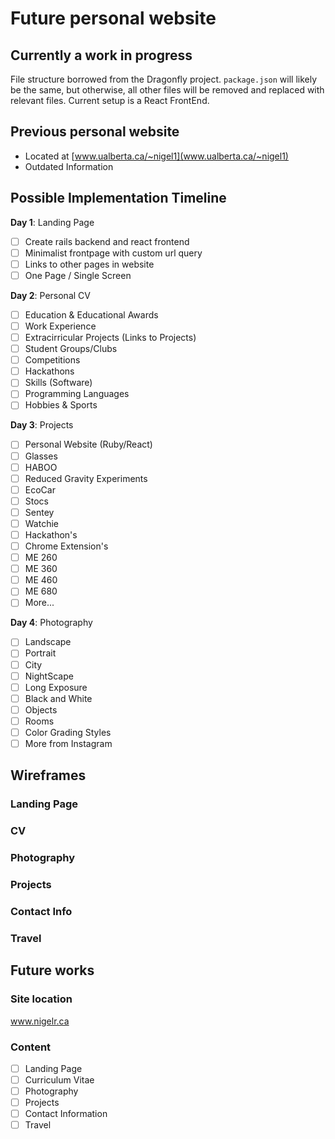 # Future personal website

## Currently a work in progress
File structure borrowed from the Dragonfly project. `package.json` will likely be the same, but otherwise, all other files will be removed and replaced with relevant files. Current setup is a React FrontEnd. 

## Previous personal website
* Located at [www.ualberta.ca/~nigel1](www.ualberta.ca/~nigel1)
* Outdated Information

## Possible Implementation Timeline

**Day 1**: Landing Page

- [ ] Create rails backend and react frontend
- [ ] Minimalist frontpage with custom url query
- [ ] Links to other pages in website
- [ ] One Page / Single Screen

**Day 2**: Personal CV

- [ ] Education & Educational Awards
- [ ] Work Experience
- [ ] Extracirricular Projects (Links to Projects)
- [ ] Student Groups/Clubs
- [ ] Competitions
- [ ] Hackathons
- [ ] Skills (Software)
- [ ] Programming Languages
- [ ] Hobbies & Sports

**Day 3**: Projects

- [ ] Personal Website (Ruby/React)
- [ ] Glasses
- [ ] HABOO
- [ ] Reduced Gravity Experiments
- [ ] EcoCar
- [ ] Stocs
- [ ] Sentey
- [ ] Watchie
- [ ] Hackathon's
- [ ] Chrome Extension's
- [ ] ME 260
- [ ] ME 360
- [ ] ME 460
- [ ] ME 680
- [ ] More...

**Day 4**: Photography

- [ ] Landscape
- [ ] Portrait
- [ ] City
- [ ] NightScape
- [ ] Long Exposure
- [ ] Black and White
- [ ] Objects
- [ ] Rooms
- [ ] Color Grading Styles
- [ ] More from Instagram

## Wireframes

### Landing Page
### CV
### Photography
### Projects
### Contact Info
### Travel

## Future works

### Site location
www.nigelr.ca

### Content
- [ ] Landing Page
- [ ] Curriculum Vitae
- [ ] Photography
- [ ] Projects
- [ ] Contact Information
- [ ] Travel
